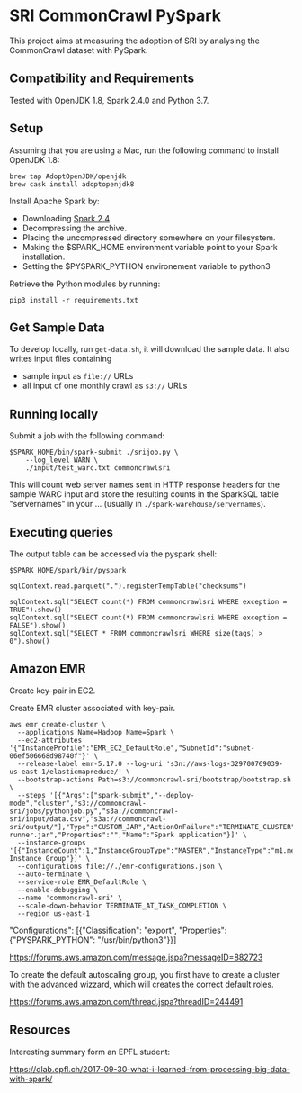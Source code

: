 # SRI CommonCrawl PySpark

This project aims at measuring the adoption of SRI by analysing the CommonCrawl dataset with PySpark.

## Compatibility and Requirements

Tested with OpenJDK 1.8, Spark 2.4.0 and Python 3.7.

## Setup

Assuming that you are using a Mac, run the following command to install OpenJDK 1.8:

```
brew tap AdoptOpenJDK/openjdk
brew cask install adoptopenjdk8
```

Install Apache Spark by: 
-  Downloading [Spark 2.4](https://www.apache.org/dyn/closer.lua/spark/spark-2.4.0/spark-2.4.0-bin-hadoop2.7.tgz).
-  Decompressing the archive.
-  Placing the uncompressed directory somewhere on your filesystem.
-  Making the $SPARK_HOME environment variable point to your Spark installation.
-  Setting the $PYSPARK_PYTHON environement variable to python3

Retrieve the Python modules by running:

```
pip3 install -r requirements.txt
```

## Get Sample Data

To develop locally, run `get-data.sh`, it will download the sample data. It also writes input files containing
* sample input as `file://` URLs
* all input of one monthly crawl as `s3://` URLs


## Running locally

Submit a job with the following command:

```
$SPARK_HOME/bin/spark-submit ./srijob.py \
	--log_level WARN \
	./input/test_warc.txt commoncrawlsri
```

This will count web server names sent in HTTP response headers for the sample WARC input and store the resulting counts in the SparkSQL table "servernames" in your ... (usually in `./spark-warehouse/servernames`).



## Executing queries

The output table can be accessed via the pyspark shell:

```
$SPARK_HOME/spark/bin/pyspark
```

```
sqlContext.read.parquet(".").registerTempTable("checksums")

sqlContext.sql("SELECT count(*) FROM commoncrawlsri WHERE exception = TRUE").show()
sqlContext.sql("SELECT count(*) FROM commoncrawlsri WHERE exception = FALSE").show()
sqlContext.sql("SELECT * FROM commoncrawlsri WHERE size(tags) > 0").show()

```


## Amazon EMR

Create key-pair in EC2.

Create EMR cluster associated with key-pair.

```
aws emr create-cluster \
  --applications Name=Hadoop Name=Spark \
  --ec2-attributes '{"InstanceProfile":"EMR_EC2_DefaultRole","SubnetId":"subnet-06ef506668d98740f"}' \
  --release-label emr-5.17.0 --log-uri 's3n://aws-logs-329700769039-us-east-1/elasticmapreduce/' \
  --bootstrap-actions Path=s3://commoncrawl-sri/bootstrap/bootstrap.sh \
  --steps '[{"Args":["spark-submit","--deploy-mode","cluster","s3://commoncrawl-sri/jobs/pythonjob.py","s3a://commoncrawl-sri/input/data.csv","s3a://commoncrawl-sri/output/"],"Type":"CUSTOM_JAR","ActionOnFailure":"TERMINATE_CLUSTER","Jar":"command-runner.jar","Properties":"","Name":"Spark application"}]' \
  --instance-groups '[{"InstanceCount":1,"InstanceGroupType":"MASTER","InstanceType":"m1.medium","Name":"Master Instance Group"}]' \
  --configurations file://./emr-configurations.json \
  --auto-terminate \
  --service-role EMR_DefaultRole \
  --enable-debugging \
  --name 'commoncrawl-sri' \
  --scale-down-behavior TERMINATE_AT_TASK_COMPLETION \
  --region us-east-1
```

"Configurations": [{"Classification": "export", "Properties": {"PYSPARK_PYTHON": "/usr/bin/python3"}}]

https://forums.aws.amazon.com/message.jspa?messageID=882723

To create the default autoscaling group, you first have to create a cluster with the advanced wizzard, which will creates the correct default roles.

https://forums.aws.amazon.com/thread.jspa?threadID=244491

## Resources

Interesting summary form an EPFL student:

https://dlab.epfl.ch/2017-09-30-what-i-learned-from-processing-big-data-with-spark/